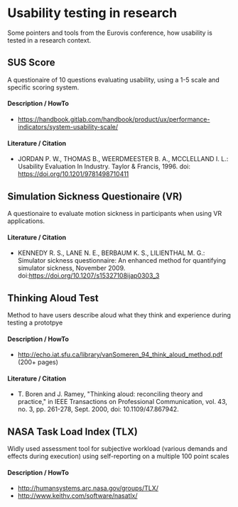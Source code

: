 # Usability testing in research

Some pointers and tools from the Eurovis conference, how usability is tested in a research context.

## SUS Score

A questionaire of 10 questions evaluating usability, using a 1-5 scale and specific scoring system.

#### Description / HowTo

- https://handbook.gitlab.com/handbook/product/ux/performance-indicators/system-usability-scale/

#### Literature / Citation

- JORDAN P. W., THOMAS B., WEERDMEESTER B. A., MCCLELLAND I. L.: Usability Evaluation In Industry. Taylor & Francis, 1996. doi: https://doi.org/10.1201/9781498710411

## Simulation Sickness Questionaire (VR)

A questionaire to evaluate motion sickness in participants when using VR applications.

#### Literature / Citation

- KENNEDY R. S., LANE N. E., BERBAUM K. S., LILIENTHAL M. G.: Simulator sickness questionnaire: An enhanced method for quantifying simulator sickness, November 2009. doi:https://doi.org/10.1207/s15327108ijap0303_3

## Thinking Aloud Test

Method to have users describe aloud what they think and experience during testing a prototpye

#### Description / HowTo

- http://echo.iat.sfu.ca/library/vanSomeren_94_think_aloud_method.pdf (200+ pages)

#### Literature / Citation

- T. Boren and J. Ramey, "Thinking aloud: reconciling theory and practice," in IEEE Transactions on Professional Communication, vol. 43, no. 3, pp. 261-278, Sept. 2000, doi: 10.1109/47.867942.

## NASA Task Load Index (TLX)

Widly used assessment tool for subjective workload (various demands and effects during execution) using self-reporting on a multiple 100 point scales

#### Description / HowTo

- http://humansystems.arc.nasa.gov/groups/TLX/
- http://www.keithv.com/software/nasatlx/
